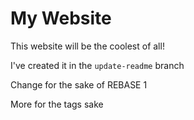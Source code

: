 # My Website

This website will be the coolest of all!

I've created it in the `update-readme` branch

Change for the sake of REBASE 1

More for the tags sake
